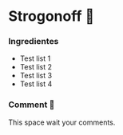 # Strogonoff :chicken:

### Ingredientes

- Test list 1
- Test list 2
- Test list 3
- Test list 4

### Comment :speech_balloon: 

This space wait your comments.





